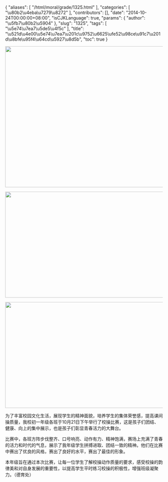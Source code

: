 {
    "aliases": [
        "/html/moral/grade/1325.html"
    ],
    "categories": [
        "\u80b2\u4eba\u7279\u8272"
    ],
    "contributors": [],
    "date": "2014-10-24T00:00:00+08:00",
    "isCJKLanguage": true,
    "params": {
        "author": "\u5fb7\u80b2\u5904"
    },
    "slug": "1325",
    "tags": [
        "\u5e74\u7ea7\u5de5\u4f5c"
    ],
    "title": "\u521d\u4e00\u5e74\u7ea7\u201c\u9752\u6625\ufe52\u98ce\u91c7\u201d\u8bfe\u95f4\u64cd\u5927\u8d5b",
    "toc": true
}

  






<img
    src="https://cdn.tfls.online/mirror/full/01bc21d42f445309b861ea33390250b6ac276530.jpg"
    style="display:block;margin-left:auto;margin-right:auto;"
    decoding="async"
    fetchpriority="auto"
    loading="lazy"
    height="450"
    width="600"
/>





<img
    src="https://cdn.tfls.online/mirror/full/8e23825e2787319337e9107143d70a12659fd5c4.jpg"
    style="display:block;margin-left:auto;margin-right:auto;"
    decoding="async"
    fetchpriority="auto"
    loading="lazy"
    height="338"
    width="600"
/>





<img
    src="https://cdn.tfls.online/mirror/full/139ecfe071a017d9c38481ab30985efcd53d05b9.jpg"
    style="display:block;margin-left:auto;margin-right:auto;"
    decoding="async"
    fetchpriority="auto"
    loading="lazy"
    height="338"
    width="600"
/>




  





为了丰富校园文化生活，展现学生的精神面貌，培养学生的集体荣誉感，提高课间操质量，我校初一年级各班于10月21日下午举行了校操比赛，这是孩子们团结、健康、向上的集中展示，也是孩子们彰显青春活力的大舞台。




比赛中，各班方阵步伐整齐、口号响亮、动作有力、精神饱满，赛场上充满了青春的活力和时代的气息，展示了我年级学生拼搏进取、团结一致的精神。他们在比赛中赛出了优良的风格，赛出了良好的水平，赛出了最佳的形象。




本年级旨在通过本次比赛，让每一位学生了解校操动作质量的要求，感受校操的韵律美和对自身发展的重要性，以提高学生平时练习校操的积极性，增强班级凝聚力。（德育处）




  



